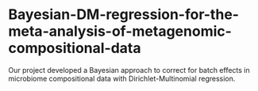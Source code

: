 # Bayesian-DM-regression-for-the-meta-analysis-of-metagenomic-compositional-data
Our project developed a Bayesian approach to correct for batch effects in microbiome compositional data with Dirichlet-Multinomial regression.
